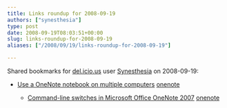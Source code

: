 ```yaml
---
title: Links roundup for 2008-09-19
authors: ["synesthesia"]
type: post
date: 2008-09-19T08:03:51+00:00
slug: links-roundup-for-2008-09-19 
aliases: ["/2008/09/19/links-roundup-for-2008-09-19"]

---
```

Shared bookmarks for [del.icio.us][1] user [Synesthesia][2] on 2008-09-19:

  * [Use a OneNote notebook on multiple computers][3] 
    [onenote][4] </li> 
    
      * [Command-line switches in Microsoft Office OneNote 2007][5] 
        [onenote][4] </li> </ul>

 [1]: https://del.icio.us/
 [2]: https://del.icio.us/synesthesia
 [3]: https://office.microsoft.com/en-us/onenote/HA100910951033.aspx?pid=CH100627701033
 [4]: https://del.icio.us/synesthesia/onenote
 [5]: https://office.microsoft.com/en-us/onenote/HA101778331033.aspx?pid=CH100726161033